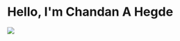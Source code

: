 # Hello, I'm Chandan A Hegde
<a href="https://www.linkedin.com/in/thisischandanhegde/"><img src="https://img.shields.io/badge/-LinkedIn-0072b1?&style=for-the-badge&logo=linkedin&logoColor=white" /></a>

